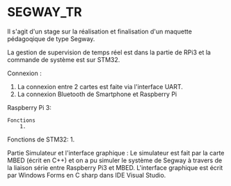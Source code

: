 # SEGWAY_TR
Il s'agit d'un stage sur la réalisation et finalisation d'un maquette pédagoqique de type Segway. 

La gestion de supervision de temps réel est dans la partie de RPi3 et la commande de système est sur STM32.


Connexion :
1.  La connexion entre 2 cartes est faite via l'interface UART.
2.  La connexion Bluetooth de Smartphone et Raspberry Pi 

Raspberry Pi 3: 

	Fonctions
		1.  

Fonctions de STM32: 
1.  


Partie Simulateur et l'interface graphique :
Le simulateur est fait par la carte MBED (écrit en C++) et on a pu simuler le système de Segway à travers de la liaison série entre Raspberry Pi3 et MBED. L'interface graphique est écrit par Windows Forms en C sharp dans IDE Visual Studio. 
